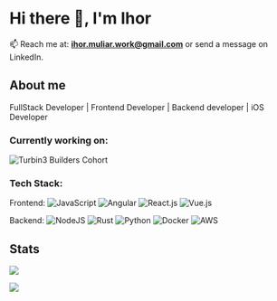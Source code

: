 # Hi there 👋, I'm Ihor

📫 Reach me at: **ihor.muliar.work@gmail.com** or send a message on LinkedIn.

## About me
FullStack Developer | Frontend Developer | Backend developer | iOS Developer

### Currently working on:
![Turbin3 Builders Cohort](https://github.com/solana-turbin3/Q3_25_Builder_Ihor_Muliar)

### Tech Stack:

Frontend:
![JavaScript](https://img.shields.io/badge/javascript-%23323330.svg?style=for-the-badge&logo=javascript&logoColor=%23F7DF1E)
![Angular](https://img.shields.io/badge/angular-DE0679?style=for-the-badge&logo=angular&logoColor=white)
![React.js](https://img.shields.io/badge/react-00D9FF.svg?style=for-the-badge&logo=react&logoColor=white)
![Vue.js](https://img.shields.io/badge/vue.js-41B782?style=for-the-badge&logo=vuejs&logoColor=white)

Backend:
![NodeJS](https://img.shields.io/badge/node.js-6DA55F?style=for-the-badge&logo=node.js&logoColor=white)
![Rust](https://img.shields.io/badge/rust-F74C01?style=for-the-badge&logo=rust&logoColor=white) 
![Python](https://img.shields.io/badge/python-3670A0?style=for-the-badge&logo=python&logoColor=ffdd54) 
![Docker](https://img.shields.io/badge/docker-%230db7ed.svg?style=for-the-badge&logo=docker&logoColor=white) 
![AWS](https://img.shields.io/badge/AWS-%23FF9900.svg?style=for-the-badge&logo=amazon-aws&logoColor=white)

## Stats

![](https://github-readme-stats.vercel.app/api?username=IhorMuliar&theme=dracula&hide_border=false&include_all_commits=true&count_private=true)<br/>

![](https://github-contributor-stats.vercel.app/api?username=IhorMuliar&limit=5&theme=synthwave&combine_all_yearly_contributions=true)
